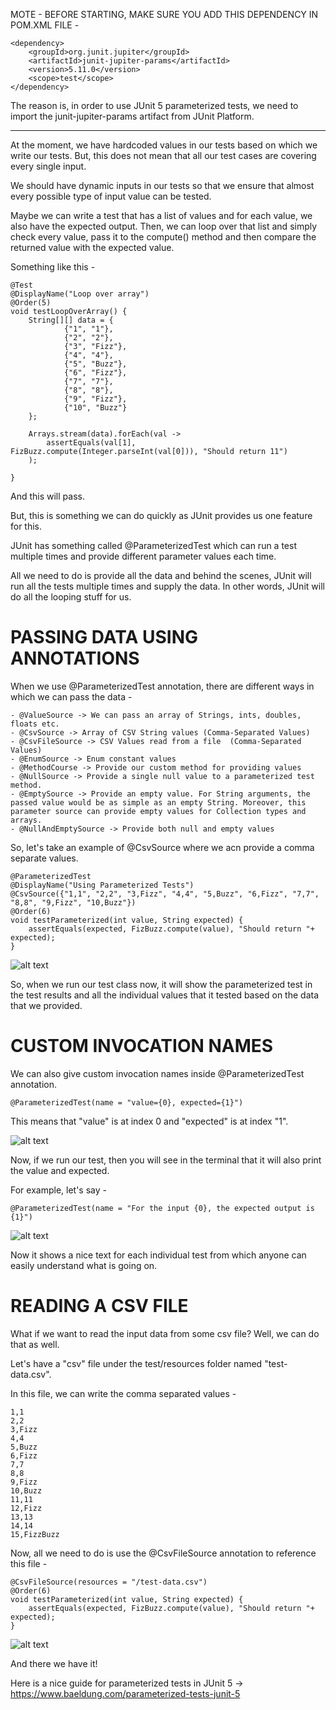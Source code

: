 MOTE - BEFORE STARTING, MAKE SURE YOU ADD THIS DEPENDENCY IN POM.XML FILE - 

    <dependency>
        <groupId>org.junit.jupiter</groupId>
        <artifactId>junit-jupiter-params</artifactId>
        <version>5.11.0</version>
        <scope>test</scope>
    </dependency>

The reason is, in order to use JUnit 5 parameterized tests, we need to import the junit-jupiter-params artifact from JUnit Platform.

------------------------------------

At the moment, we have hardcoded values in our tests based on which we write our tests. But, this does not mean that all our test cases are covering every single input.

We should have dynamic inputs in our tests so that we ensure that almost every possible type of input value can be tested.

Maybe we can write a test that has a list of values and for each value, we also have the expected output. Then, we can loop over that list and simply check every value, pass it to the compute() method and then compare the returned value with the expected value.

Something like this - 

    @Test
    @DisplayName("Loop over array")
    @Order(5)
    void testLoopOverArray() {
        String[][] data = {
                {"1", "1"},
                {"2", "2"},
                {"3", "Fizz"},
                {"4", "4"},
                {"5", "Buzz"},
                {"6", "Fizz"},
                {"7", "7"},
                {"8", "8"},
                {"9", "Fizz"},
                {"10", "Buzz"}
        };
        
        Arrays.stream(data).forEach(val -> 
            assertEquals(val[1], FizBuzz.compute(Integer.parseInt(val[0])), "Should return 11")
        );
        
    }

And this will pass.

But, this is something we can do quickly as JUnit provides us one feature for this.

JUnit has something called @ParameterizedTest which can run a test multiple times and provide different parameter values each time.

All we need to do is provide all the data and behind the scenes, JUnit will run all the tests multiple times and supply the data. In other words, JUnit will do all the looping stuff for us.

# PASSING DATA USING ANNOTATIONS

When we use @ParameterizedTest annotation, there are different ways in which we can pass the data -

    - @ValueSource -> We can pass an array of Strings, ints, doubles, floats etc.
    - @CsvSource -> Array of CSV String values (Comma-Separated Values)
    - @CsvFileSource -> CSV Values read from a file  (Comma-Separated Values)
    - @EnumSource -> Enum constant values
    - @MethodCourse -> Provide our custom method for providing values
    - @NullSource -> Provide a single null value to a parameterized test method.
    - @EmptySource -> Provide an empty value. For String arguments, the passed value would be as simple as an empty String. Moreover, this parameter source can provide empty values for Collection types and arrays.
    - @NullAndEmptySource -> Provide both null and empty values
  
So, let's take an example of @CsvSource where we acn provide a comma separate values.


    @ParameterizedTest
    @DisplayName("Using Parameterized Tests")
    @CsvSource({"1,1", "2,2", "3,Fizz", "4,4", "5,Buzz", "6,Fizz", "7,7", "8,8", "9,Fizz", "10,Buzz"})
    @Order(6)
    void testParameterized(int value, String expected) {
        assertEquals(expected, FizBuzz.compute(value), "Should return "+ expected);
    }

![alt text](image-4.png)

So, when we run our test class now, it will show the parameterized test in the test results and all the individual values that it tested based on the data that we provided.

# CUSTOM INVOCATION NAMES

We can also give custom invocation names inside @ParameterizedTest annotation.

    @ParameterizedTest(name = "value={0}, expected={1}")

This means that "value" is at index 0 and "expected" is at index "1".

![alt text](image-5.png)

Now, if we run our test, then you will see in the terminal that it will also print the value and expected.

For example, let's say - 

    @ParameterizedTest(name = "For the input {0}, the expected output is {1}")

![alt text](image-6.png)

Now it shows a nice text for each individual test from which anyone can easily understand what is going on.

# READING A CSV FILE

What if we want to read the input data from some csv file? Well, we can do that as well.

Let's have a "csv" file under the test/resources folder named "test-data.csv".

In this file, we can write the comma separated values - 

    1,1
    2,2
    3,Fizz
    4,4
    5,Buzz
    6,Fizz
    7,7
    8,8
    9,Fizz
    10,Buzz
    11,11
    12,Fizz
    13,13
    14,14
    15,FizzBuzz

Now, all we need to do is use the @CsvFileSource annotation to reference this file - 
    
    @CsvFileSource(resources = "/test-data.csv")
    @Order(6)
    void testParameterized(int value, String expected) {
        assertEquals(expected, FizBuzz.compute(value), "Should return "+ expected);
    }

![alt text](image-7.png)

And there we have it!

Here is a nice guide for parameterized tests in JUnit 5 -> https://www.baeldung.com/parameterized-tests-junit-5